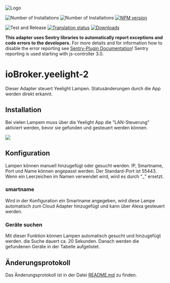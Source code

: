![Logo](admin/yeelight.png)

![Number of Installations](http://iobroker.live/badges/yeelight-2-installed.svg)
![Number of Installations](http://iobroker.live/badges/yeelight-2-stable.svg)
[![NPM version](http://img.shields.io/npm/v/iobroker.yeelight-2.svg)](https://www.npmjs.com/package/iobroker.yeelight-2)

![Test and Release](https://github.com/iobroker-community-adapters/ioBroker.yeelight-2/workflows/Test%20and%20Release/badge.svg)
[![Translation status](https://weblate.iobroker.net/widgets/adapters/-/yeelight-2/svg-badge.svg)](https://weblate.iobroker.net/engage/adapters/?utm_source=widget)
[![Downloads](https://img.shields.io/npm/dm/iobroker.yeelight-2.svg)](https://www.npmjs.com/package/iobroker.yeelight-2)

**This adapter uses Sentry libraries to automatically report exceptions and code errors to the developers.** For more details and for information how to disable the error reporting see [Sentry-Plugin Documentation](https://github.com/ioBroker/plugin-sentry#plugin-sentry)! Sentry reporting is used starting with js-controller 3.0.

# ioBroker.yeelight-2

Dieser Adapter steuert Yeelight Lampen. Statusänderungen durch die App werden direkt erkannt.

## Installation

Bei vielen Lampem muss über die Yeelight App die "LAN-Steuerung" aktiviert werden, bevor sie gefunden und gesteuert werden können.

![](admin/lan.jpg)

## Konfiguration

Lampen können manuell hinzugefügt oder gesucht werden. IP, Smartname, Port und Name können angepasst werden. Der Standard-Port ist 55443. Wenn ein Leerzeichen im Namen verwendet wird, wird es durch "\_" ersetzt.

### smartname

Wird in der Konfiguration ein Smartname angegeben, wird diese Lampe automatisch zum Cloud Adapter hinzugefügt und kann über Alexa gesteuert werden.

### Geräte suchen

Mit dieser Funktion können Lampen automatisch gesucht und hinzugefügt werden. die Suche dauert ca. 20 Sekunden. Danach werden die gefundenen Geräte in der Tabelle aufgelistet.

## Änderungsprotokoll

Das Änderungsprotokoll ist in der Datei [README.md](https://github.com/iobroker-community-adapters/ioBroker.yeelight-2/tree/master?tab=readme-ov-file#changelog) zu finden.
